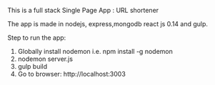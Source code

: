 This is a full stack Single Page App : URL shortener

The app is made in nodejs, express,mongodb react js 0.14 and gulp.

Step to run the app:

1. Globally install nodemon i.e. npm install -g nodemon
2. nodemon server.js
3. gulp build
4. Go to browser: http://localhost:3003
